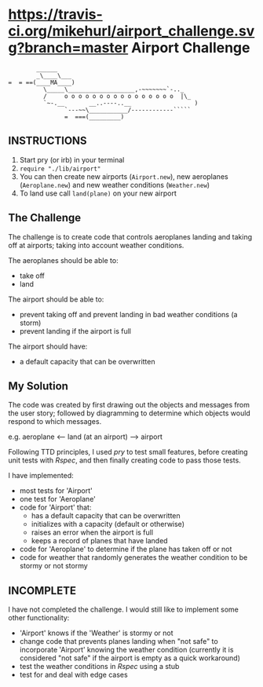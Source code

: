 https://travis-ci.org/mikehurl/airport_challenge.svg?branch=master
Airport Challenge
=================

```
        ______
        _\____\___
=  = ==(____MA____)
          \_____\___________________,-~~~~~~~`-.._
          /     o o o o o o o o o o o o o o o o  |\_
          `~-.__       __..----..__                  )
                `---~~\___________/------------`````
                =  ===(_________)

```

INSTRUCTIONS
------------
1. Start pry (or irb) in your terminal
2. `require "./lib/airport"`
3. You can then create new airports (`Airport.new`), new aeroplanes (`Aeroplane.new`) and new weather conditions (`Weather.new`)
4. To land use call `land(plane)` on your new airport

The Challenge
-------------
The challenge is to create code that controls aeroplanes landing and taking off at airports; taking into account weather conditions.

The aeroplanes should be able to:
- take off
- land

The airport should be able to:
- prevent taking off and prevent landing in bad weather conditions (a storm)
- prevent landing if the airport is full

The airport should have:
- a default capacity that can be overwritten


My Solution
-----------
The code was created by first drawing out the objects and messages from the user story; followed by diagramming to determine which objects would respond to which messages.

  e.g.
    aeroplane <-- land (at an airport) --> airport

Following TTD principles, I used *pry* to test small features, before creating unit tests with *Rspec*, and then finally creating code to pass those tests.

I have implemented:
- most tests for 'Airport'
- one test for 'Aeroplane'
- code for 'Airport' that:
  - has a default capacity that can be overwritten
  - initializes with a capacity (default or otherwise)
  - raises an error when the airport is full
  - keeps a record of planes that have landed
- code for 'Aeroplane' to determine if the plane has taken off or not
- code for weather that randomly generates the weather condition to be stormy or not stormy


INCOMPLETE
----------

I have not completed the challenge. I would still like to implement some other functionality:
- 'Airport' knows if the 'Weather' is stormy or not
- change code that prevents planes landing when "not safe" to incorporate 'Airport' knowing the weather condition (currently it is considered "not safe" if the airport is empty as a quick workaround)
- test the weather conditions in *Rspec* using a stub
- test for and deal with edge cases
